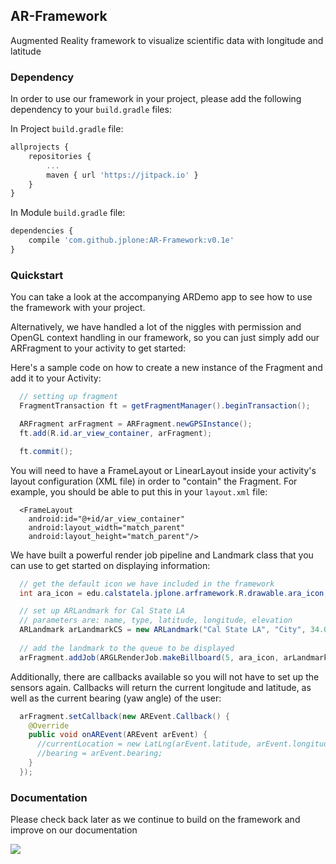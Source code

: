 ## AR-Framework
Augmented Reality framework to visualize scientific data with longitude and latitude

### Dependency

In order to use our framework in your project, please add the following dependency to your `build.gradle` files:

In Project `build.gradle` file:
```javascript
allprojects {
    repositories {
        ...
        maven { url 'https://jitpack.io' }
    }
}
```

In Module `build.gradle` file:
```javascript
dependencies {
    compile 'com.github.jplone:AR-Framework:v0.1e'
}
```

### Quickstart

You can take a look at the accompanying ARDemo app to see how to use the framework with your project.

Alternatively, we have handled a lot of the niggles with permission and OpenGL context handling in our framework, so you can just simply add our ARFragment to your activity to get started:

Here's a sample code on how to create a new instance of the Fragment and add it to your Activity:
```java
  // setting up fragment
  FragmentTransaction ft = getFragmentManager().beginTransaction();

  ARFragment arFragment = ARFragment.newGPSInstance();
  ft.add(R.id.ar_view_container, arFragment);

  ft.commit();
```

You will need to have a FrameLayout or LinearLayout inside your activity's layout configuration (XML file) in order to "contain" the Fragment. For example, you should be able to put this in your `layout.xml` file:

```
  <FrameLayout
    android:id="@+id/ar_view_container"
    android:layout_width="match_parent"
    android:layout_height="match_parent"/>
```

We have built a powerful render job pipeline and Landmark class that you can use to get started on displaying information:

```java
  // get the default icon we have included in the framework
  int ara_icon = edu.calstatela.jplone.arframework.R.drawable.ara_icon;

  // set up ARLandmark for Cal State LA
  // parameters are: name, type, latitude, longitude, elevation
  ARLandmark arLandmarkCS = new ARLandmark("Cal State LA", "City", 34.066223f, -118.166367f, 100.0f);
  
  // add the landmark to the queue to be displayed
  arFragment.addJob(ARGLRenderJob.makeBillboard(5, ara_icon, arLandmarkCS));
```

Additionally, there are callbacks available so you will not have to set up the sensors again. Callbacks will return the current longitude and latitude, as well as the current bearing (yaw angle) of the user:

```java
  arFragment.setCallback(new AREvent.Callback() {
    @Override
    public void onAREvent(AREvent arEvent) {
      //currentLocation = new LatLng(arEvent.latitude, arEvent.longitude);
      //bearing = arEvent.bearing;
    }
  });
```

### Documentation

Please check back later as we continue to build on the framework and improve on our documentation

[![](https://jitpack.io/v/jplone/AR-Framework.svg)](https://jitpack.io/#jplone/AR-Framework)
